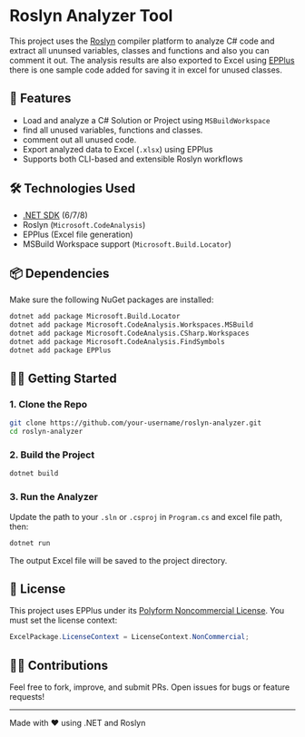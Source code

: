 # Roslyn Analyzer Tool

This project uses the [Roslyn](https://github.com/dotnet/roslyn) compiler platform to analyze C# code and extract all ununsed variables, classes and functions and also you can comment it out. The analysis results are also exported to Excel using [EPPlus](https://github.com/EPPlusSoftware/EPPlus) there is one sample code added for saving it in excel for unused classes.

## 🚀 Features

- Load and analyze a C# Solution or Project using `MSBuildWorkspace`
- find all unused variables, functions and classes.
- comment out all unused code.
- Export analyzed data to Excel (`.xlsx`) using EPPlus
- Supports both CLI-based and extensible Roslyn workflows

## 🛠️ Technologies Used

- [.NET SDK](https://dotnet.microsoft.com/download) (6/7/8)
- Roslyn (`Microsoft.CodeAnalysis`)
- EPPlus (Excel file generation)
- MSBuild Workspace support (`Microsoft.Build.Locator`)

## 📦 Dependencies

Make sure the following NuGet packages are installed:

```bash
dotnet add package Microsoft.Build.Locator
dotnet add package Microsoft.CodeAnalysis.Workspaces.MSBuild
dotnet add package Microsoft.CodeAnalysis.CSharp.Workspaces
dotnet add package Microsoft.CodeAnalysis.FindSymbols
dotnet add package EPPlus
```

## 🧑‍💻 Getting Started

### 1. Clone the Repo

```bash
git clone https://github.com/your-username/roslyn-analyzer.git
cd roslyn-analyzer
```

### 2. Build the Project

```bash
dotnet build
```

### 3. Run the Analyzer

Update the path to your `.sln` or `.csproj` in `Program.cs` and excel file path, then:

```bash
dotnet run
```

The output Excel file will be saved to the project directory.

## 📝 License

This project uses EPPlus under its [Polyform Noncommercial License](https://epplussoftware.com/en/LicenseOverview). You must set the license context:

```csharp
ExcelPackage.LicenseContext = LicenseContext.NonCommercial;
```


## 🙋‍♀️ Contributions

Feel free to fork, improve, and submit PRs. Open issues for bugs or feature requests!

---

Made with ❤️ using .NET and Roslyn
